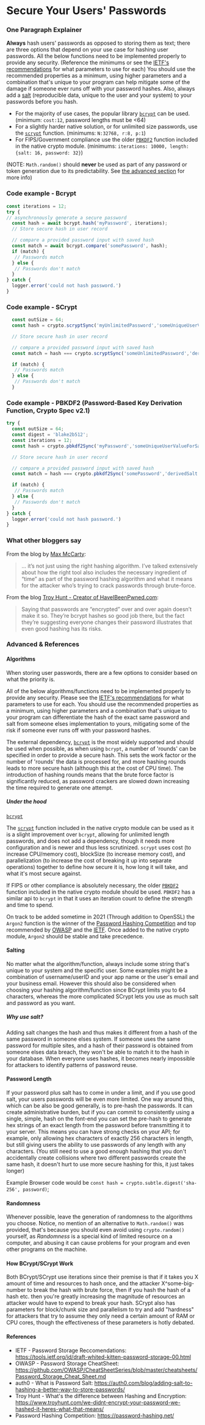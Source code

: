 # Secure Your Users' Passwords

### One Paragraph Explainer

**Always** hash users' passwords as opposed to storing them as text; there are three options that depend on your use case for hashing user passwords. All the below functions need to be implemented properly to provide any security. (Reference the minimums or see the [IETF's recommendations](https://tools.ietf.org/id/draft-whited-kitten-password-storage-00.html#name-kdf-recommendations) for what parameters to use for each) You should use the recommended properties as a minimum, using higher parameters and a combination that's unique to your program can help mitigate some of the damage if someone ever runs off with your password hashes. Also, always add a [salt](https://auth0.com/blog/adding-salt-to-hashing-a-better-way-to-store-passwords/) (reproducible data, unique to the user and your system) to your passwords before you hash.

  - For the majority of use cases, the popular library [`bcrypt`](https://www.npmjs.com/package/bcrypt) can be used. (minimum: `cost:12`, password lengths must be <64)
  - For a slightly harder native solution, or for unlimited size passwords, use the [`scrypt`](https://nodejs.org/dist/latest-v14.x/docs/api/crypto.html#crypto_crypto_scrypt_password_salt_keylen_options_callback) function. (minimums: `N:32768, r:8, p:1`)
  - For FIPS/Government compliance use the older [`PBKDF2`](https://nodejs.org/dist/latest-v14.x/docs/api/crypto.html#crypto_crypto_pbkdf2_password_salt_iterations_keylen_digest_callback) function included in the native crypto module. (minimums: `iterations: 10000, length:{salt: 16, password: 32}`)
  
(NOTE: `Math.random()` should **never** be used as part of any password or token generation due to its predictability. See [the advanced section](#randomness) for more info)

### Code example - Bcrypt

```javascript
const iterations = 12;
try {
// asynchronously generate a secure password
  const hash = await bcrypt.hash('myPassword', iterations);
  // Store secure hash in user record

  // compare a provided password input with saved hash
  const match = await bcrypt.compare('somePassword', hash);
  if (match) {
   // Passwords match
  } else {
   // Passwords don't match
  }
} catch {
  logger.error('could not hash password.')
}
```

### Code example - SCrypt

```javascript
  const outSize = 64;
  const hash = crypto.scryptSync('myUnlimitedPassword','someUniqueUserValueForSalt',outSize).toString('hex');

  // Store secure hash in user record

  // compare a provided password input with saved hash
  const match = hash === crypto.scryptSync('someUnlimitedPassword','derivedSalt',outSize).toString('hex');

  if (match) {
   // Passwords match
  } else {
   // Passwords don't match
  }
```

### Code example - PBKDF2 (Password-Based Key Derivation Function, Crypto Spec v2.1)

```javascript
try {
  const outSize = 64;
  const digest = 'blake2b512';
  const iterations = 12;
  const hash = crypto.pbkdf2Sync('myPassword','someUniqueUserValueForSalt', iterations * 1000, digest, outSize).toString('hex');

  // Store secure hash in user record

  // compare a provided password input with saved hash
  const match = hash === crypto.pbkdf2Sync('somePassword','derivedSalt', iterations * 1000, digest, outSize).toString('hex');

  if (match) {
   // Passwords match
  } else {
   // Passwords don't match
  }
} catch {
  logger.error('could not hash password.')
}
```

### What other bloggers say

From the blog by [Max McCarty](https://dzone.com/articles/nodejs-and-password-storage-with-bcrypt):
> ... it’s not just using the right hashing algorithm. I’ve talked extensively about how the right tool also includes the necessary ingredient of “time” as part of the password hashing algorithm and what it means for the attacker who’s trying to crack passwords through brute-force.

From the blog [Troy Hunt - Creator of HaveIBeenPwned.com](https://www.troyhunt.com/we-didnt-encrypt-your-password-we-hashed-it-heres-what-that-means/):
> Saying that passwords are “encrypted” over and over again doesn’t make it so. They’re bcrypt hashes so good job there, but the fact they’re suggesting everyone changes their password illustrates that even good hashing has its risks.

### Advanced & References

#### Algorithms

When storing user passwords, there are a few options to consider based on what the priority is.

All of the below algorithms/functions need to be implemented properly to provide any security. Please see the [IETF's recommendations](https://tools.ietf.org/id/draft-whited-kitten-password-storage-00.html#name-kdf-recommendations) for what parameters to use for each. You should use the recommended properties as a minimum, using higher parameters and a combination that's unique to your program can differentiate the hash of the exact same password and salt from someone elses implementation to yours, mitigating some of the risk if someone ever runs off with your password hashes.

The external dependency, [`bcrypt`](https://www.npmjs.com/package/bcrypt) is the most widely supported and should be used when possible, as when using `bcrypt`, a number of 'rounds' can be specified in order to provide a secure hash. This sets the work factor or the number of 'rounds' the data is processed for, and more hashing rounds leads to more secure hash (although this at the cost of CPU time). The introduction of hashing rounds means that the brute force factor is significantly reduced, as password crackers are slowed down increasing the time required to generate one attempt.

##### Under the hood

[`bcrypt`](https://www.npmjs.com/package/bcrypt) 

The [`scrypt`](https://nodejs.org/dist/latest-v14.x/docs/api/crypto.html#crypto_crypto_scrypt_password_salt_keylen_options_callback) function included in the native crypto module can be used as it is a slight improvement over `bcrypt`, allowing for unlimited length passwords, and does not add a dependency, though it needs more configuration and is newer and thus less scrutinized. `scrypt` uses cost (to increase CPU/memory cost), blockSize (to increase memory cost), and parallelization (to increase the cost of breaking it up into separate operations) together to define how secure it is, how long it will take, and what it's most secure against.

If FIPS or other compliance is absolutely necessary, the older [`PBKDF2`](https://nodejs.org/dist/latest-v14.x/docs/api/crypto.html#crypto_crypto_pbkdf2_password_salt_iterations_keylen_digest_callback) function included in the native crypto module should be used. `PBKDF2` has a similar api to `bcrypt` in that it uses an iteration count to define the strength and time to spend.

On track to be added sometime in 2021 (Through addition to OpenSSL) the `Argon2` function is the winner of the [Password Hashing Competition](https://password-hashing.net/) and top recommended by [OWASP](https://github.com/OWASP/CheatSheetSeries/blob/master/cheatsheets/Password_Storage_Cheat_Sheet.md#modern-algorithms) and the [IETF](https://tools.ietf.org/id/draft-whited-kitten-password-storage-00.html#name-kdf-recommendations). Once added to the native crypto module, `Argon2` should be stable and take precedence.

#### Salting

No matter what the algorithm/function, always include some string that's unique to your system and the specific user. Some examples might be a combination of username/userID and your app name or the user's email and your business email. However this should also be considered when choosing your hashing algorithm/function since BCrypt limits you to 64 characters, whereas the more complicated SCrypt lets you use as much salt and password as you want.

##### Why use salt?

Adding salt changes the hash and thus makes it different from a hash of the same password in someone elses
system. If someone uses the same password for multiple sites, and a hash of their password is obtained from someone elses data breach, they won't be able to match it to the hash in your database. When everyone uses hashes, it becomes nearly impossible for attackers to identify patterns of password reuse.

#### Password Length

If your password plus salt has to come in under a limit, and if you use good salt, your users passwords will be even more limited. One way around this, which can be also be good generally, is to pre-hash the passwords. It can create administrative burden, but if you can commit to consistently using a single, simple, hash on the font-end you can set the pre-hash to generate hex strings of an exact length from the password before transmitting it to your server. This means you can have strong checks on your API; for example, only allowing hex characters of exactly 256 characters in length, but still giving users the ability to use passwords of any length with any characters. (You still need to use a good enough hashing that you don't accidentally create collisions where two different passwords create the same hash, it doesn't hurt to use more secure hashing for this, it just takes longer)

Example Browser code would be `const hash = crypto.subtle.digest('sha-256', password)`;

#### Randomness

Whenever possible, leave the generation of randomness to the algorithms you choose. Notice, no mention of an alternative to `Math.random()` was provided, that's because you should even avoid using `crypto.random()` yourself, as *Randomness* is a special kind of limited resource on a computer, and abusing it can cause problems for your program and even other programs on the machine.

#### How BCrypt/SCrypt Work

Both BCrypt/SCrypt use iterations since their premise is that if it takes you X amount of time and resources to hash once, and the attacker X^some-big-number to break the hash with brute force, then if you hash the hash of a hash etc. then you're greatly increasing the magnitude of resources an attacker would have to expend to break your hash. SCrypt also has parameters for block/chunk size and parallelism to try and add "hardness" for attackers that try to assume they only need a certain amount of RAM or CPU cores, though the effectiveness of these parameters is hotly debated.

#### References

  - IETF - Password Storage Reccomendations: https://tools.ietf.org/id/draft-whited-kitten-password-storage-00.html
  - OWASP - Password Storage CheatSheet: https://github.com/OWASP/CheatSheetSeries/blob/master/cheatsheets/Password_Storage_Cheat_Sheet.md
  - auth0 - What is Password Salt: https://auth0.com/blog/adding-salt-to-hashing-a-better-way-to-store-passwords/
  - Troy Hunt - What's the difference between Hashing and Encryption: https://www.troyhunt.com/we-didnt-encrypt-your-password-we-hashed-it-heres-what-that-means/
  - Password Hashing Competition: https://password-hashing.net/
  
